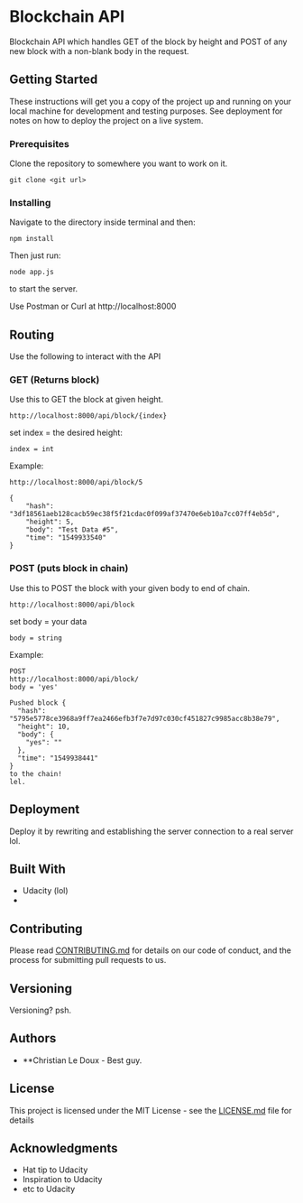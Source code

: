 # Blockchain API 

Blockchain API which handles GET of the block by height and POST of any new block with a non-blank body in the request.

## Getting Started

These instructions will get you a copy of the project up and running on your local machine for development and testing purposes. See deployment for notes on how to deploy the project on a live system.

### Prerequisites

Clone the repository to somewhere you want to work on it.

```
git clone <git url>

```


### Installing

Navigate to the directory inside terminal and then:

```
npm install

```

Then just run:

```
node app.js

```

to start the server.

Use Postman or Curl at http://localhost:8000 

## Routing

Use the following to interact with the API

### GET (Returns block)

Use this to GET the block at given height.

```
http://localhost:8000/api/block/{index}

```
set index = the desired height:

```
index = int

```
Example:

```
http://localhost:8000/api/block/5

```

```
{
    "hash": "3df18561aeb128cacb59ec38f5f21cdac0f099af37470e6eb10a7cc07ff4eb5d",
    "height": 5,
    "body": "Test Data #5",
    "time": "1549933540"
}

```

### POST (puts block in chain)

Use this to POST the block with your given body to end of chain.

```
http://localhost:8000/api/block

```
set body = your data

```
body = string

```
Example:

```
POST
http://localhost:8000/api/block/
body = 'yes'

```

```
Pushed block {
  "hash": "5795e5778ce3968a9ff7ea2466efb3f7e7d97c030cf451827c9985acc8b38e79",
  "height": 10,
  "body": {
    "yes": ""
  },
  "time": "1549938441"
} 
to the chain! 
lel.

```


## Deployment

Deploy it by rewriting and establishing the server connection to a real server lol.

## Built With

*  Udacity (lol)
* 

## Contributing

Please read [CONTRIBUTING.md](https://gist.github.com/PurpleBooth/b24679402957c63ec426) for details on our code of conduct, and the process for submitting pull requests to us.

## Versioning

Versioning? psh.

## Authors

* **Christian Le Doux - Best guy.

## License

This project is licensed under the MIT License - see the [LICENSE.md](LICENSE.md) file for details

## Acknowledgments

* Hat tip to Udacity
* Inspiration to Udacity
* etc to Udacity
